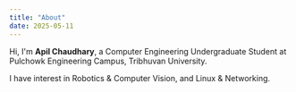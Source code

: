 ```yaml
---
title: "About"
date: 2025-05-11
---
```


Hi, I'm **Apil Chaudhary**, a Computer Engineering Undergraduate Student at Pulchowk Engineering Campus, Tribhuvan University.

I have interest in Robotics & Computer Vision, and Linux & Networking.
